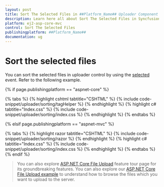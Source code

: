```yaml
---
layout: post
title: Sort The Selected Files in ##Platform_Name## Uploader Component
description: Learn here all about Sort The Selected Files in Syncfusion ##Platform_Name## Uploader component and more.
platform: ej2-asp-core-mvc
control: Sort The Selected Files
publishingplatform: ##Platform_Name##
documentation: ug
---
```



# Sort the selected files

You can sort the selected files in uploader control by using the [selected](https://help.syncfusion.com/cr/aspnetcore-js2/Syncfusion.EJ2.Inputs.Uploader.html#Syncfusion_EJ2_Inputs_Uploader_Selected) event. Refer to the following example.

{% if page.publishingplatform == "aspnet-core" %}

{% tabs %}
{% highlight cshtml tabtitle="CSHTML" %}
{% include code-snippet/uploader/sorting/tagHelper %}
{% endhighlight %}
{% highlight c# tabtitle="Index.css" %}
{% include code-snippet/uploader/sorting/index.css %}
{% endhighlight %}
{% endtabs %}

{% elsif page.publishingplatform == "aspnet-mvc" %}

{% tabs %}
{% highlight razor tabtitle="CSHTML" %}
{% include code-snippet/uploader/sorting/razor %}
{% endhighlight %}
{% highlight c# tabtitle="Index.css" %}
{% include code-snippet/uploader/sorting/index.css %}
{% endhighlight %}
{% endtabs %}
{% endif %}



> You can also explore [ASP.NET Core File Upload](https://www.syncfusion.com/aspnet-core-ui-controls/file-upload) feature tour page for its groundbreaking features. You can also explore our [ASP.NET Core File Upload example](https://ej2.syncfusion.com/aspnetcore/Uploader/DefaultFunctionalities#/material) to understand how to browse the files which you want to upload to the server.